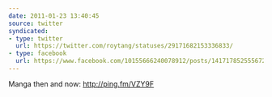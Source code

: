 ```yaml
---
date: 2011-01-23 13:40:45
source: twitter
syndicated:
- type: twitter
  url: https://twitter.com/roytang/statuses/29171682153336833/
- type: facebook
  url: https://www.facebook.com/10155666240078912/posts/141717852555672
---
```


Manga then and now: http://ping.fm/VZY9F